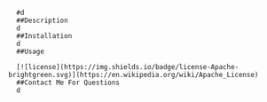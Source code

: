 
      #d
      ##Description
      d
      ##Installation
      d
      ##Usage
      
      [![license](https://img.shields.io/badge/license-Apache-brightgreen.svg)](https://en.wikipedia.org/wiki/Apache_License)
      ##Contact Me For Questions
      d
  
      